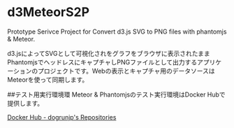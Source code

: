 # d3MeteorS2P
Prototype Serivce Project for Convert d3.js SVG to PNG files with phantomjs &amp; Meteor.


d3.jsによってSVGとして可視化されをグラフをブラウザに表示されたままPhantomjsでヘッドレスにキャプチャしPNGファイルとして出力するアプリケーションのプロジェクトです。Webの表示とキャプチャ用のデータソースはMeteorを使って同期します。

##テスト用実行環境環
Meteor & Phantomjsのテスト実行環境はDocker Hubで提供します。

[Docker Hub - dogrunjp's Repositories](https://hub.docker.com/u/dogrunjp/)
